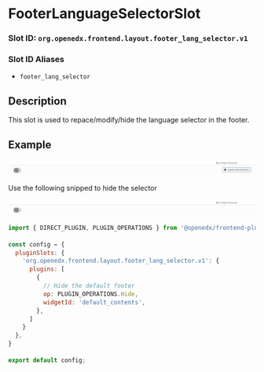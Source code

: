 # FooterLanguageSelectorSlot

### Slot ID: `org.openedx.frontend.layout.footer_lang_selector.v1`

### Slot ID Aliases
* `footer_lang_selector`

## Description

This slot is used to repace/modify/hide the language selector in the footer.

## Example

![Screenshot default language selector](images/default_lang_selector.png)

Use the following snipped to hide the selector

![Screenshot hidden language selector](images/hidden_lang_selector.png)

```jsx
import { DIRECT_PLUGIN, PLUGIN_OPERATIONS } from '@openedx/frontend-plugin-framework';

const config = {
  pluginSlots: {
    'org.openedx.frontend.layout.footer_lang_selector.v1': {
      plugins: [
        {
          // Hide the default footer
          op: PLUGIN_OPERATIONS.Hide,
          widgetId: 'default_contents',
        },
      ]
    }
  },
}

export default config;
```
